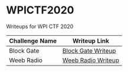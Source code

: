 # WPICTF2020
Writeups for WPI CTF 2020

Challenge Name | Writeup Link
--- | ---
Block Gate | [Block Gate Writeup](./BlockGate/writeup.md)
Weeb Radio | [Weeb Radio Writeup](./WeebRadio/writeup.md)
